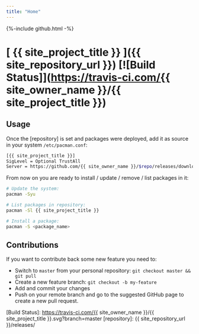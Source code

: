 ```yaml
---
title: "Home"
---
```

{%-include github.html -%}
# [ {{ site_project_title }} ]({{ site_repository_url }}) [![Build Status]](https://travis-ci.com/{{ site_owner_name }}/{{ site_project_title }})

## Usage

Once the [repository] is set and packages were deployed,
add it as source in your system `/etc/pacman.conf`:

```bash
[{{ site_project_title }}]
SigLevel = Optional TrustAll
Server = https://github.com/{{ site_owner_name }}/$repo/releases/download/$arch
```

From now on you are ready to install / update / remove / list packages in it:

```bash
# Update the system:
pacman -Syu

# List packages in repository:
pacman -Sl {{ site_project_title }}

# Install a package:
pacman -S <package_name>
```

## Contributions

If you want to contribute back some new feature you need to:

- Switch to `master` from your personal repository: `git checkout master && git pull`
- Create a new feature branch: `git checkout -b my-feature`
- Add and commit your changes
- Push on your remote branch and go to the suggested GitHub page to create a
  new pull request.

[Build Status]: https://travis-ci.com/{{ site_owner_name }}/{{ site_project_title }}.svg?branch=master
[repository]:   {{ site_repository_url }}/releases/
